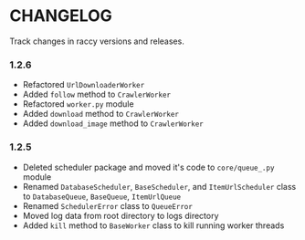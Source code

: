 # CHANGELOG

Track changes in raccy versions and releases.

### 1.2.6

- Refactored `UrlDownloaderWorker`
- Added `follow` method to `CrawlerWorker`
- Refactored `worker.py` module
- Added `download` method to `CrawlerWorker`
- Added `download_image` method to `CrawlerWorker`


### 1.2.5

- Deleted scheduler package and moved it's code to `core/queue_.py` module
- Renamed `DatabaseScheduler`, `BaseScheduler`, and `ItemUrlScheduler` class to `DatabaseQueue`, `BaseQueue`, `ItemUrlQueue`
- Renamed `SchedulerError` class to `QueueError`
- Moved log data from root directory to logs directory
- Added `kill` method to `BaseWorker` class to kill running worker threads
